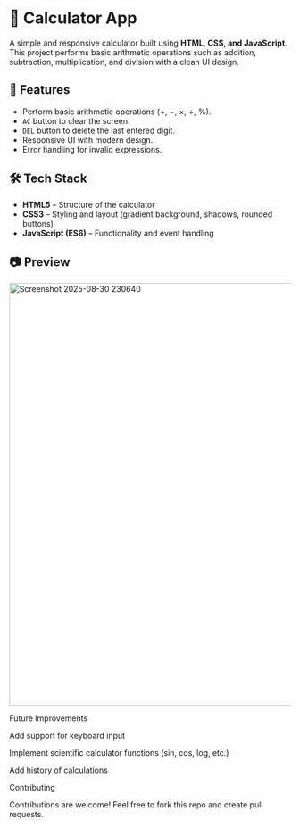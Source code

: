 # 🧮 Calculator App

A simple and responsive calculator built using **HTML, CSS, and JavaScript**.  
This project performs basic arithmetic operations such as addition, subtraction, multiplication, and division with a clean UI design.



## 🚀 Features
- Perform basic arithmetic operations (+, −, ×, ÷, %).
- `AC` button to clear the screen.
- `DEL` button to delete the last entered digit.
- Responsive UI with modern design.
- Error handling for invalid expressions.



## 🛠️ Tech Stack
- **HTML5** – Structure of the calculator
- **CSS3** – Styling and layout (gradient background, shadows, rounded buttons)
- **JavaScript (ES6)** – Functionality and event handling



## 📷 Preview
<img width="541" height="758" alt="Screenshot 2025-08-30 230640" src="https://github.com/user-attachments/assets/c016da36-0c8a-4848-80cb-201cde79dde5" />

Future Improvements

Add support for keyboard input

Implement scientific calculator functions (sin, cos, log, etc.)

Add history of calculations

Contributing

Contributions are welcome! Feel free to fork this repo and create pull requests.
